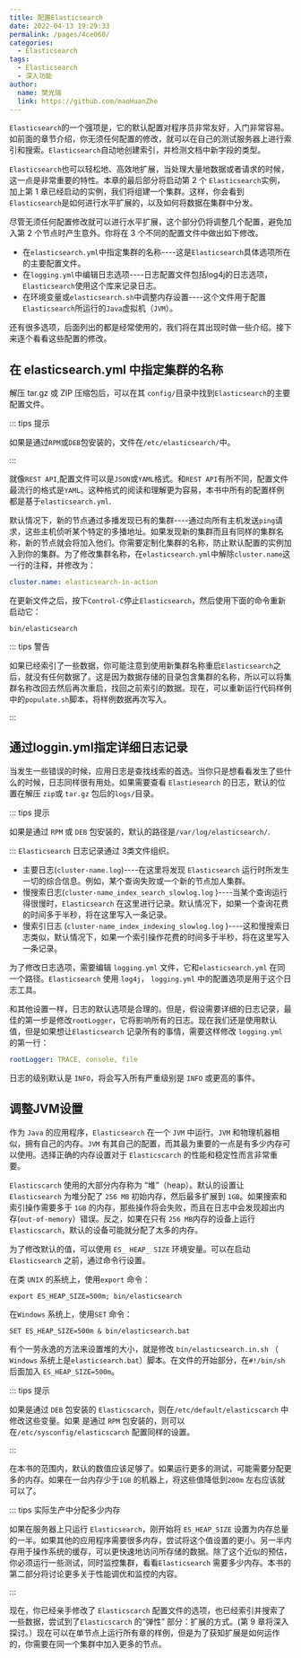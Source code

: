 ```yaml
---
title: 配置Elasticsearch
date: 2022-04-13 19:29:33
permalink: /pages/4ce060/
categories:
  - Elasticsearch
tags:
  - Elasticsearch
  - 深入功能
author: 
  name: 樊光瑞
  link: https://github.com/maoHuanZhe
---
```


`Elasticsearch`的一个强项是，它的默认配置对程序员非常友好，入门非常容易。如前面的章节介绍，你无须任何配置的修改，就可以在自己的测试服务器上进行索引和搜索。`Elasticsearch`自动地创建索引，并检测文档中新字段的类型。

`Elasticsearch`也可以轻松地、高效地扩展，当处理大量地数据或者请求的时候，这一点是非常重要的特性。本章的最后部分将启动第 2 个 `Elasticsearch`实例，加上第 1 章已经启动的实例，我们将组建一个集群。这样，你会看到`Elasticsearch`是如何进行水平扩展的，以及如何将数据在集群中分发。

尽管无须任何配置修改就可以进行水平扩展，这个部分仍将调整几个配置，避免加入第 2 个节点时产生意外。你将在 3 个不同的配置文件中做出如下修改。

- 在`elasticsearch.yml`中指定集群的名称----这是`Elasticsearch`具体选项所在的主要配置文件。
- 在`logging.yml`中编辑日志选项----日志配置文件包括log4j的日志选项，`Elasticsearch`使用这个库来记录日志。
- 在环境变量或`elasticsearch.sh`中调整内存设置----这个文件用于配置`Elasticsearch`所运行的`Java`虚拟机（`JVM`）。

还有很多选项，后面列出的都是经常使用的，我们将在其出现时做一些介绍。接下来逐个看看这些配置的修改。

## 在 elasticsearch.yml 中指定集群的名称

解压 tar.gz 或 ZIP 压缩包后，可以在其 `config/`目录中找到`Elasticsearch`的主要配置文件。

::: tips 提示

如果是通过`RPM`或`DEB`包安装的，文件在`/etc/elasticsearch/`中。

:::

就像`REST API`,配置文件可以是`JSON`或`YAML`格式。和`REST API`有所不同，配置文件最流行的格式是`YAML`。这种格式的阅读和理解更为容易，本书中所有的配置样例都是基于`elasticsearch.yml`.

默认情况下，新的节点通过多播发现已有的集群----通过向所有主机发送`ping`请求，这些主机侦听某个特定的多播地址。如果发现新的集群而且有同样的集群名称，新的节点就会将加入他们。你需要定制化集群的名称，防止默认配置的实例加入到你的集群。为了修改集群名称，在`elasticsearch.yml`中解除`cluster.name`这一行的注释，并修改为：

```yaml
cluster.name: elasticsearch-in-action
```

在更新文件之后，按下`Control-C`停止`Elasticsearch`，然后使用下面的命令重新启动它：

```shell
bin/elasticsearch
```

::: tips 警告

如果已经索引了一些数据，你可能注意到使用新集群名称重启`Elasticsearch`之后，就没有任何数据了。这是因为数据存储的目录包含集群的名称，所以可以将集群名称改回去然后再次重启，找回之前索引的数据。现在，可以重新运行代码样例中的`populate.sh`脚本，将样例数据再次写入。

:::

## 通过loggin.yml指定详细日志记录

当发生一些错误的时候，应用日志是查找线索的首选。当你只是想看看发生了些什么的时候，日志同样很有用处。如果需要查看 `Elastiesearch` 的日志，默认的位置在解压 `zip`或 `tar.gz` 包后的`logs/`目录。

::: tips 提示

如果是通过 `RPM` 或 `DEB` 包安装的，默认的路径是`/var/log/elasticsearch/`.

:::
`Elasticsearch` 日志记录通过 3类文件组织。

- 主要日志(`cluster-name.log`)----在这里将发现 `Elasticsearch` 运行时所发生一切的综合信息。例如，某个查询失败或一个新的节点加人集群。
- 慢搜索日志(`cluster-name_index_search_slowlog.log` )----当某个查询运行得很慢时，`Elasticsearch` 在这里进行记录。默认情况下，如果一个查询花费的时间多于半秒，将在这里写入一条记录。
- 慢索引日志 (`cluster-name_index_indexing_slowlog.log` )----这和慢搜索日志类似，默认情况下，如果一个索引操作花费的时间多于半秒，将在这里写入一条记录。

为了修改日志选项，需要编辑 `logging.yml` 文件，它和`elasticsearch.yml` 在同一个路径。`Elasticsearch` 使用 `log4j`， `logging.yml` 中的配置选项是用于这个日志工具。

和其他设置一样，日志的默认选项是合理的。但是，假设需要详细的日志记录，最佳的第一步是修改`rootLogger`，它将影响所有的日志。现在我们还是使用默认值，但是如果想让`Elasticsearch` 记录所有的事情，需要这样修改 `logging.yml` 的第一行：

```yaml
rootLogger: TRACE, console, file
```

日志的级别默认是 `INFO`，将会写入所有严重级别是 `INFO` 或更高的事件。

## 调整JVM设置

作为 `Java` 的应用程序，`Elasticsearch` 在一个 `JVM` 中运行。`JVM` 和物理机器相似，拥有自己的内存。`JVM` 有其自己的配置，而其最为重要的一点是有多少内存可以使用。选择正确的内存设置对于 `Elasticscarch` 的性能和稳定性而言非常重要。

`Elasticscarch` 使用的大部分内存称为 “堆”（heap）。默认的设置让 `Elasticsearch` 为堆分配了 `256 MB` 初始内存，然后最多扩展到 `1GB`。如果搜索和索引操作需要多于 `1GB` 的内存，那些操作将会失败，而且在日志中会发现超出内存(`out-of-memory`）错误。反之，如果在只有 `256 MB`内存的设备上运行 `Elasticscarch`，默认的设备可能就分配了太多的内存。

为了修改默认的值，可以使用 `ES_ HEAP_ SIZE` 环境安量。可以在启动 `Elasticsearch` 之前，通过命令行设置。

在类 `UNIX` 的系统上，使用`export` 命令：

```shell
export ES_HEAP_SIZE=500m; bin/elasticsearch
```

在`Windows` 系统上，使用`SET` 命令：

```shell
SET ES_HEAP_SIZE=500m & bin/elasticsearch.bat
```

有个一劳永逸的方法来设置堆的大小，就是修改 `bin/elasticsearch.in.sh` （ `Windows` 系统上是`elasticsearch.bat`）脚本。在文件的开始部分，在`#!/bin/sh`后面加入 `ES_HEAP_SIZE=500m`。

::: tips 提示

如果是通过 `DEB` 包安装的 `Elasticscarch`，则在`/etc/default/elasticscarch` 中修改这些变量。如果
是通过 `RPM` 包安装的，则可以在`/etc/sysconfig/elasticscarch` 配置同样的设置。

:::

在本书的范围内，默认的数值应该足够了。如果运行更多的测试，可能需要分配更多的内存。如果在一台内存少于`1GB` 的机器上，将这些值降低到`200m` 左右应该就可以了。

::: tips 实际生产中分配多少内存

如果在服务器上只运行 `Elasticsearch`，刚开始将 `ES_HEAP_SIZE` 设置为内存总量的一半。如果其他的应用程序需要很多内存，尝试将这个值设置的更小。另一半内存用于操作系统的缓存，可以更快速地访问所存储的数据。除了这个近似的预估，你必须运行一些测试，同时监控集群，看看`Elasticsearch` 需要多少内存。本书的第二部分将讨论更多关于性能调优和监控的内容。

:::

现在，你已经亲手修改了 `Elasticscarch` 配置文件的选项，也已经索引并搜索了一些数据，尝试到了`Elasticscarch` 的“弹性” 部分：扩展的方式。(第 9 章将深入探讨。）现在可以在单节点上运行所有章的样例，但是为了获知扩展是如何运作的，你需要在同一个集群中加入更多的节点。
